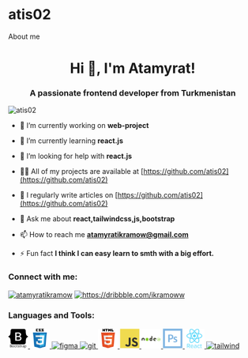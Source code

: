 # atis02
About me
<h1 align="center">Hi 👋, I'm Atamyrat!</h1>
<h3 align="center">A passionate frontend developer from Turkmenistan</h3>

<p align="left"> <img src="https://komarev.com/ghpvc/?username=atis02&label=Profile%20views&color=0e75b6&style=flat" alt="atis02" /> </p>

- 🔭 I’m currently working on **web-project**

- 🌱 I’m currently learning **react.js**

- 🤝 I’m looking for help with **react.js**

- 👨‍💻 All of my projects are available at [https://github.com/atis02](https://github.com/atis02)

- 📝 I regularly write articles on [https://github.com/atis02](https://github.com/atis02)

- 💬 Ask me about **react,tailwindcss,js,bootstrap**

- 📫 How to reach me **atamyratikramow@gmail.com**

- ⚡ Fun fact **I think I can easy learn to smth with a big effort.**

<h3 align="left">Connect with me:</h3>
<p align="left">
<a href="https://instagram.com/atamyratikramow" target="blank"><img align="center" src="https://raw.githubusercontent.com/rahuldkjain/github-profile-readme-generator/master/src/images/icons/Social/instagram.svg" alt="atamyratikramow" height="30" width="40" /></a>
<a href="https://dribbble.com/https://dribbble.com/ikramoww" target="blank"><img align="center" src="https://raw.githubusercontent.com/rahuldkjain/github-profile-readme-generator/master/src/images/icons/Social/dribbble.svg" alt="https://dribbble.com/ikramoww" height="30" width="40" /></a>
</p>

<h3 align="left">Languages and Tools:</h3>
<p align="left"> <a href="https://getbootstrap.com" target="_blank" rel="noreferrer"> <img src="https://raw.githubusercontent.com/devicons/devicon/master/icons/bootstrap/bootstrap-plain-wordmark.svg" alt="bootstrap" width="40" height="40"/> </a> <a href="https://www.w3schools.com/css/" target="_blank" rel="noreferrer"> <img src="https://raw.githubusercontent.com/devicons/devicon/master/icons/css3/css3-original-wordmark.svg" alt="css3" width="40" height="40"/> </a> <a href="https://www.figma.com/" target="_blank" rel="noreferrer"> <img src="https://www.vectorlogo.zone/logos/figma/figma-icon.svg" alt="figma" width="40" height="40"/> </a> <a href="https://git-scm.com/" target="_blank" rel="noreferrer"> <img src="https://www.vectorlogo.zone/logos/git-scm/git-scm-icon.svg" alt="git" width="40" height="40"/> </a> <a href="https://www.w3.org/html/" target="_blank" rel="noreferrer"> <img src="https://raw.githubusercontent.com/devicons/devicon/master/icons/html5/html5-original-wordmark.svg" alt="html5" width="40" height="40"/> </a> <a href="https://developer.mozilla.org/en-US/docs/Web/JavaScript" target="_blank" rel="noreferrer"> <img src="https://raw.githubusercontent.com/devicons/devicon/master/icons/javascript/javascript-original.svg" alt="javascript" width="40" height="40"/> </a> <a href="https://nodejs.org" target="_blank" rel="noreferrer"> <img src="https://raw.githubusercontent.com/devicons/devicon/master/icons/nodejs/nodejs-original-wordmark.svg" alt="nodejs" width="40" height="40"/> </a> <a href="https://www.photoshop.com/en" target="_blank" rel="noreferrer"> <img src="https://raw.githubusercontent.com/devicons/devicon/master/icons/photoshop/photoshop-line.svg" alt="photoshop" width="40" height="40"/> </a> <a href="https://reactjs.org/" target="_blank" rel="noreferrer"> <img src="https://raw.githubusercontent.com/devicons/devicon/master/icons/react/react-original-wordmark.svg" alt="react" width="40" height="40"/> </a> <a href="https://tailwindcss.com/" target="_blank" rel="noreferrer"> <img src="https://www.vectorlogo.zone/logos/tailwindcss/tailwindcss-icon.svg" alt="tailwind" width="40" height="40"/> </a> </p>
